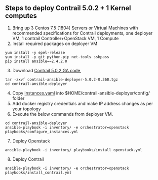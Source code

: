 
## Steps to deploy Contrail 5.0.2 + 1 Kernel computes 

1. Bring up 3 Centos 7.5 (1804) Servers or Virtual Machines with recommended specifications for Contrail deployments, 
   one deployer VM, 1 contrail Controller+OpenStack VM, 1 Compute 
2. Install required packages on deployer VM
```
yum install -y epel-release
yum install -y git python-pip net-tools sshpass
pip install ansible==2.4.2.0
```
3. Download  [Contrail 5.0.2 GA code](https://www.juniper.net/support/downloads/?p=contrail#sw),
```
tar -zxvf contrail-ansible-deployer-5.0.2-0.360.tgz
cd contrail-ansible-deployer
```
4. Copy [instances.yaml](https://github.com/urao/contrail5_deployments/blob/master/5_0_2_deployments/openstack_queens/instances.yaml) 
   into $HOME/contrail-ansible-deployer/config/ folder
5. Add docker registry credentials and make IP address changes as per your topology
6. Execute the below commands from deployer VM.
```
cd contrail-ansible-deployer
ansible-playbook -i inventory/ -e orchestrator=openstack playbooks/configure_instances.yml
```
7. Deploy Openstack 
```
ansible-playbook -i inventory/ playbooks/install_openstack.yml
```
8. Deploy Contrail 
```
ansible-playbook -i inventory/ -e orchestrator=openstack playbooks/install_contrail.yml
```
